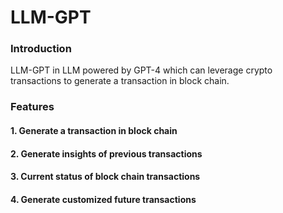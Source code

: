 # LLM-GPT

### Introduction
LLM-GPT in LLM powered by GPT-4 which can leverage crypto transactions to generate a transaction in block chain.

### Features
#### 1. Generate a transaction in block chain
#### 2. Generate insights of previous transactions
#### 3. Current status of block chain transactions
#### 4. Generate customized future transactions






































































































































































































